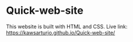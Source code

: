 # Quick-web-site
This website is built with HTML and CSS.
Live link: https://kawsarturjo.github.io/Quick-web-site/
